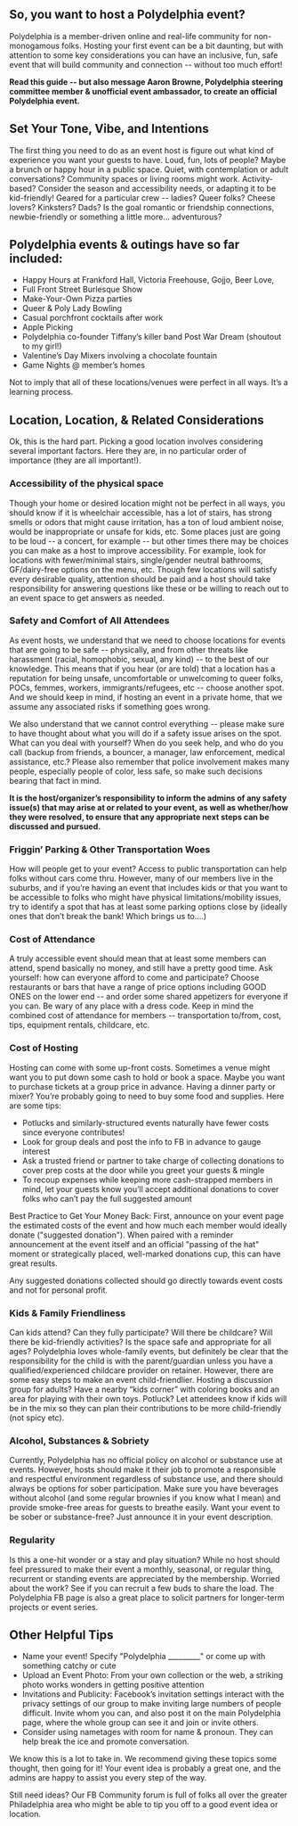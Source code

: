 ## So, you want to host a Polydelphia event?

Polydelphia is a member-driven online and real-life community for non-monogamous folks. Hosting your first event can be a bit daunting, but with attention to some key considerations you can have an inclusive, fun, safe event that will build community and connection -- without too much effort!

**Read this guide -- but also message Aaron Browne, Polydelphia steering committee member & unofficial event ambassador, to create an official Polydelphia event.**

## Set Your Tone, Vibe, and Intentions

The first thing you need to do as an event host is figure out what kind of experience you want your guests to have. Loud, fun, lots of people? Maybe a brunch or happy hour in a public space. Quiet, with contemplation or adult conversations? Community spaces or living rooms might work. Activity-based? Consider the season and accessibility needs, or adapting it to be kid-friendly! Geared for a particular crew -- ladies? Queer folks? Cheese lovers? Kinksters? Dads? Is the goal romantic or friendship connections, newbie-friendly or something a little more… adventurous?

## Polydelphia events & outings have so far included:

- Happy Hours at Frankford Hall, Victoria Freehouse, Gojjo, Beer Love,
- Full Front Street Burlesque Show
- Make-Your-Own Pizza parties
- Queer & Poly Lady Bowling
- Casual porchfront cocktails after work
- Apple Picking
- Polydelphia co-founder Tiffany’s killer band Post War Dream (shoutout to my girl!)
- Valentine’s Day Mixers involving a chocolate fountain
- Game Nights @ member’s homes

Not to imply that all of these locations/venues were perfect in all ways. It’s a learning process.

## Location, Location, & Related Considerations

Ok, this is the hard part. Picking a good location involves considering several important factors. Here they are, in no particular order of importance (they are all important!).

### Accessibility of the physical space

Though your home or desired location might not be perfect in all ways, you should know if it is wheelchair accessible, has a lot of stairs, has strong smells or odors that might cause irritation, has a ton of loud ambient noise, would be inappropriate or unsafe for kids, etc. Some places just are going to be loud -- a concert, for example -- but other times there may be choices you can make as a host to improve accessibility. For example, look for locations with fewer/minimal stairs, single/gender neutral bathrooms, GF/dairy-free options on the menu, etc. Though few locations will satisfy every desirable quality, attention should be paid and a host should take responsibility for answering questions like these or be willing to reach out to an event space to get answers as needed.

### Safety and Comfort of All Attendees

As event hosts, we understand that we need to choose locations for events that are going to be safe -- physically, and from other threats like harassment (racial, homophobic, sexual, any kind) -- to the best of our knowledge. This means that if you hear (or are told) that a location has a reputation for being unsafe, uncomfortable or unwelcoming to queer folks, POCs, femmes, workers, immigrants/refugees, etc -- choose another spot. And we should keep in mind, if hosting an event in a private home, that we assume any associated risks if something goes wrong.

We also understand that we cannot control everything -- please make sure to have thought about what you will do if a safety issue arises on the spot. What can you deal with yourself? When do you seek help, and who do you call (backup from friends, a bouncer, a manager, law enforcement, medical assistance, etc.? Please also remember that police involvement makes many people, especially people of color, less safe, so make such decisions bearing that fact in mind.

**It is the host/organizer’s responsibility to inform the admins of any safety issue(s) that may arise at or related to your event, as well as whether/how they were resolved, to ensure that any appropriate next steps can be discussed and pursued.**

### Friggin’ Parking & Other Transportation Woes

How will people get to your event? Access to public transportation can help folks without cars come thru. However, many of our members live in the suburbs, and if you’re having an event that includes kids or that you want to be accessible to folks who might have physical limitations/mobility issues, try to identify a spot that has at least some parking options close by (ideally ones that don’t break the bank! Which brings us to….)

### Cost of Attendance

A truly accessible event should mean that at least some members can attend, spend basically no money, and still have a pretty good time. Ask yourself: how can everyone afford to come and participate? Choose restaurants or bars that have a range of price options including GOOD ONES on the lower end -- and order some shared appetizers for everyone if you can. Be wary of any place with a dress code. Keep in mind the combined cost of attendance for members -- transportation to/from, cost, tips, equipment rentals, childcare, etc.

### Cost of Hosting

Hosting can come with some up-front costs. Sometimes a venue might want you to put down some cash to hold or book a space. Maybe you want to purchase tickets at a group price in advance. Having a dinner party or mixer? You’re probably going to need to buy some food and supplies. Here are some tips:

- Potlucks and similarly-structured events naturally have fewer costs since everyone contributes!
- Look for group deals and post the info to FB in advance to gauge interest
- Ask a trusted friend or partner to take charge of collecting donations to cover prep costs at the door while you greet your guests & mingle
- To recoup expenses while keeping more cash-strapped members in mind, let your guests know you’ll accept additional donations to cover folks who can’t pay the full suggested amount

Best Practice to Get Your Money Back: First, announce on your event page the estimated costs of the event and how much each member would ideally donate ("suggested donation"). When paired with a reminder announcement at the event itself and an official "passing of the hat" moment or strategically placed, well-marked donations cup, this can have great results.

Any suggested donations collected should go directly towards event costs and not for personal profit.

### Kids & Family Friendliness

Can kids attend? Can they fully participate? Will there be childcare? Will there be kid-friendly activities? Is the space safe and appropriate for all ages? Polydelphia loves whole-family events, but definitely be clear that the responsibility for the child is with the parent/guardian unless you have a qualified/experienced childcare provider on retainer. However, there are some easy steps to make an event child-friendlier. Hosting a discussion group for adults? Have a nearby “kids corner” with coloring books and an area for playing with their own toys. Potluck? Let attendees know if kids will be in the mix so they can plan their contributions to be more child-friendly (not spicy etc).

### Alcohol, Substances & Sobriety

Currently, Polydelphia has no official policy on alcohol or substance use at events. However, hosts should make it their job to promote a responsible and respectful environment regardless of substance use, and there should always be options for sober participation. Make sure you have beverages without alcohol (and some regular brownies if you know what I mean) and provide smoke-free areas for guests to breathe easily. Want your event to be sober or substance-free? Just announce it in your event description.

### Regularity

Is this a one-hit wonder or a stay and play situation? While no host should feel pressured to make their event a monthly, seasonal, or regular thing, recurrent or standing events are appreciated by the membership. Worried about the work? See if you can recruit a few buds to share the load. The Polydelphia FB page is also a great place to solicit partners for longer-term projects or event series.

## Other Helpful Tips

- Name your event! Specify "Polydelphia _________" or come up with something catchy or cute
- Upload an Event Photo: From your own collection or the web, a striking photo works wonders in getting positive attention
- Invitations and Publicity: Facebook’s invitation settings interact with the privacy settings of our group to make inviting large numbers of people difficult. Invite whom you can, and also post it on the main Polydelphia page, where the whole group can see it and join or invite others.
- Consider using nametages with room for name & pronoun. They can help break the ice and promote conversation.

We know this is a lot to take in. We recommend giving these topics some thought, then going for it! Your event idea is probably a great one, and the admins are happy to assist you every step of the way.

Still need ideas? Our FB Community forum is full of folks all over the greater Philadelphia area who might be able to tip you off to a good event idea or location.
